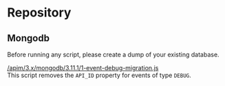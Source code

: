 # Repository

## Mongodb

Before running any script, please create a dump of your existing database.

[/apim/3.x/mongodb/3.11.1/1-event-debug-migration.js](https://raw.githubusercontent.com/gravitee-io/gravitee-api-management/master/gravitee-apim-repository/gravitee-apim-repository-mongodb/src/main/resources/scripts/3.11.1/1-event-debug-migration.js)\
This script removes the `API_ID` property for events of type `DEBUG`.
